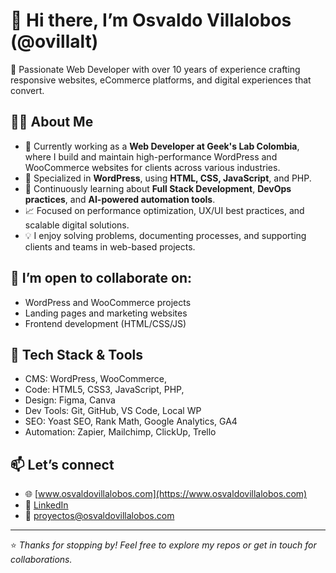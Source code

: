# 👋 Hi there, I’m Osvaldo Villalobos (@ovillalt)

🎯 Passionate Web Developer with over 10 years of experience crafting responsive websites, eCommerce platforms, and digital experiences that convert.

## 👨‍💻 About Me

- 💼 Currently working as a **Web Developer at Geek's Lab Colombia**, where I build and maintain high-performance WordPress and WooCommerce websites for clients across various industries.
- 🚀 Specialized in **WordPress**, using **HTML, CSS, JavaScript**, and PHP.
- 🌱 Continuously learning about **Full Stack Development**, **DevOps practices**, and **AI-powered automation tools**.
- 📈 Focused on performance optimization, UX/UI best practices, and scalable digital solutions.
- 💡 I enjoy solving problems, documenting processes, and supporting clients and teams in web-based projects.

## 🤝 I’m open to collaborate on:
- WordPress and WooCommerce projects
- Landing pages and marketing websites
- Frontend development (HTML/CSS/JS)

## 🧰 Tech Stack & Tools
- CMS: WordPress, WooCommerce,
- Code: HTML5, CSS3, JavaScript, PHP,
- Design: Figma, Canva
- Dev Tools: Git, GitHub, VS Code, Local WP
- SEO: Yoast SEO, Rank Math, Google Analytics, GA4
- Automation: Zapier, Mailchimp, ClickUp, Trello

## 📫 Let’s connect
- 🌐 [www.osvaldovillalobos.com](https://www.osvaldovillalobos.com)
- 💼 [LinkedIn](https://www.linkedin.com/in/ovillalt01)
- 📧 proyectos@osvaldovillalobos.com

---

⭐️ *Thanks for stopping by! Feel free to explore my repos or get in touch for collaborations.*

<!---
ovillalt/ovillalt is a ✨ special ✨ repository because its `README.md` (this file) appears on your GitHub profile.
You can click the Preview link to take a look at your changes.
--->
